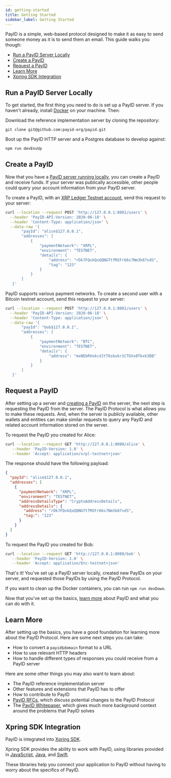 ```yaml
---
id: getting-started
title: Getting Started
sidebar_label: Getting Started
---
```


PayID is a simple, web-based protocol designed to make it as easy to send someone money as it is to send them an email. This guide walks you though:

- [Run a PayID Server Locally](#run-a-payid-server-locally)
- [Create a PayID](#create-a-payid)
- [Request a PayID](#request-a-payid)
- [Learn More](#learn-more)
- [Xpring SDK Integration](#xpring-sdk-integration)

## Run a PayID Server Locally

To get started, the first thing you need to do is set up a PayID server. If you haven't already, install [Docker](https://docks.docker.com/get-docker/) on your machine. Then:

Download the reference implementation server by cloning the repository:

```
git clone git@github.com:payid-org/payid.git
```

Boot up the PayID HTTP server and a Postgres database to develop against:

```sh
npm run devEnvUp
```

## Create a PayID

Now that you have a [PayID server running locally](#run-a-payid-server-locally), you can create a PayID and receive funds. If your server was publically accessible, other people could query your account information from your PayID server.

To create a PayID, with an [XRP Ledger Testnet account](https://xrpl.org/xrp-testnet-faucet.html), send this request to your server:

```bash
curl --location --request POST 'http://127.0.0.1:8081/users' \
  --header 'PayID-API-Version: 2020-06-18' \
  --header 'Content-Type: application/json' \
  --data-raw '{
       "payId": "alice$127.0.0.1",
       "addresses": [
           {
               "paymentNetwork": "XRPL",
               "environment": "TESTNET",
               "details": {
                   "address": "rDk7FQvkQxQQNGTtfM2Fr66s7Nm3k87vdS",
                   "tag": "123"
               }
           }
       ]
   }'
```

PayID supports various payment networks. To create a second user with a Bitcoin testnet account, send this request to your server:

```bash
curl --location --request POST 'http://127.0.0.1:8081/users' \
  --header 'PayID-API-Version: 2020-06-18' \
  --header 'Content-Type: application/json' \
  --data-raw '{
       "payId": "bob$127.0.0.1",
       "addresses": [
           {
               "paymentNetwork": "BTC",
               "environment": "TESTNET",
               "details": {
                   "address": "mxNEbRXokcdJtT6sbukr1CTGVx8Tkxk3DB"
               }
           }
       ]
   }'
```

## Request a PayID

After setting up a server and [creating a PayID](#create-a-payid) on the server, the next step is requesting the PayID from the server. The PayID Protocol is what allows you to make these requests. And, when the server is publicly available, other wallets and entities can make similar requests to query any PayID and related account information stored on the server.

To request the PayID you created for Alice:

```bash
curl --location --request GET 'http://127.0.0.1:8080/alice' \
   --header 'PayID-Version: 1.0' \
   --header 'Accept: application/xrpl-testnet+json'
```

The response should have the following payload:

```json
{
  "payId": "alice$127.0.0.1",
  "addresses": [
    {
      "paymentNetwork": "XRPL",
      "environment": "TESTNET",
      "addressDetailsType": "CryptoAddressDetails",
      "addressDetails": {
        "address": "rDk7FQvkQxQQNGTtfM2Fr66s7Nm3k87vdS",
        "tag:": "123"
      }
    }
  ]
}
```

To request the PayID you created for Bob:

```bash
curl --location --request GET 'http://127.0.0.1:8080/bob' \
   --header 'PayID-Version: 1.0' \
   --header 'Accept: application/btc-testnet+json'
```

That's it! You've set up a PayID server locally, created new PayIDs on your server, and requested those PayIDs by using the PayID Protocol.

If you want to clean up the Docker containers, you can run `npm run devDown`.

Now that you've set up the basics, [learn more](#learn-more) about PayID and what you can do with it.

## Learn More

<!-- TODO:(hbergren) Make this section better once the docs skeleton has been refactored. -->
<!-- Would be great to add links to other sections here. -->

After setting up the basics, you have a good foundation for learning more about the PayID Protocol. Here are some next steps you can take:

- How to convert a `payid$domain` format to a URL
- How to use relevant HTTP headers
- How to handle different types of responses you could receive from a PayID server

Here are some other things you may also want to learn about:

- The PayID reference implementation server
- Other features and extensions that PayID has to offer
- How to contribute to PayID
- [PayID RFCs](https://github.com/payid-org/rfcs), which discuss potential changes to the PayID Protocol
- The [PayID Whitepaper](https://payid.org/whitepaper.pdf), which gives much more background context around the problems that PayID solves

## Xpring SDK Integration

PayID is integrated into [Xpring SDK](https://github.com/xpring-eng/xpring-sdk).

Xpring SDK provides the ability to work with PayID, using libraries provided in [JavaScript](https://github.com/xpring-eng/xpring-js), [Java](https://github.com/xpring-eng/xpring4j), and [Swift](https://github.com/xpring-eng/xpringkit).

These libraries help you connect your application to PayID without having to worry about the specifics of PayID.
